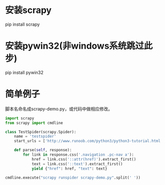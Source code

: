 # 安装scrapy
pip install scrapy

# 安装pywin32(非windows系统跳过此步)
pip install pywin32

# 简单例子
脚本名命名成scrapy-demo.py，或代码中做相应修改。
```python
import scrapy
from scrapy import cmdline

class TestSpider(scrapy.Spider):
    name = 'testspider'
    start_urls = ['http://www.runoob.com/python3/python3-tutorial.html']

    def parse(self, response):
        for link in response.css('.navigation .pc-nav a'):
            href = link.css('::attr(href)').extract_first()
            text = link.css('::text').extract_first()
            yield {"href": href, "text": text}

cmdline.execute("scrapy runspider scrapy-demo.py".split(' '))
```
